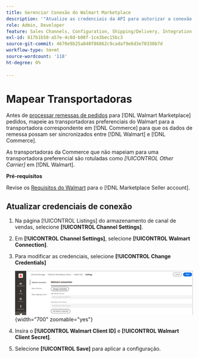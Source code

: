 ```yaml
---
title: Gerenciar Conexão do Walmart Marketplace
description: '"Atualize as credenciais da API para autorizar a conexão entre um [DNL! A exibição da loja do Commerce e as  [!DNL Walmart Marketplace]. The connection is required to connect [!DNL Commerce] listagens de produtos e sincronizam dados de estoque, preço, pedido e remessa entre o  [!DNL Commerce] e o Walmart.'''
role: Admin, Developer
feature: Sales Channels, Configuration, Shipping/Delivery, Integration
exl-id: 817b1b58-a57e-4c8d-b08f-1ce3bec15bc3
source-git-commit: 4670e9b25a840f86862c9cadaf9e6d3e70330b7d
workflow-type: tm+mt
source-wordcount: '118'
ht-degree: 0%

---
```


# Mapear Transportadoras

Antes de [processar remessas de pedidos](process-orders.md#ship-an-order) para [!DNL Walmart Marketplace] pedidos, mapeie as transportadoras preferenciais do Walmart para a transportadora correspondente em [!DNL Commerce] para que os dados de remessa possam ser sincronizados entre [!DNL Walmart] e [!DNL Commerce].

As transportadoras da Commerce que não mapeiam para uma transportadora preferencial são rotuladas como *[!UICONTROL Other Carrier]* em [!DNL Walmart].

**Pré-requisitos**

Revise os [Requisitos do Walmart](walmart-requirements.md) para o [!DNL Marketplace Seller account].

## Atualizar credenciais de conexão

1. Na página [!UICONTROL Listings] do armazenamento de canal de vendas, selecione **[!UICONTROL Channel Settings]**.

1. Em **[!UICONTROL Channel Settings]**, selecione **[!UICONTROL Walmart Connection]**.

1. Para modificar as credenciais, selecione **[!UICONTROL Change Credentials]**

   ![Atualizar credenciais da API do Walmart para autorizar a conexão](assets/update-connection-credentials.png){width="700" zoomable="yes"}

1. Insira o **[!UICONTROL Walmart Client ID]** e **[!UICONTROL Walmart Client Secret]**.

1. Selecione **[!UICONTROL Save]** para aplicar a configuração.
